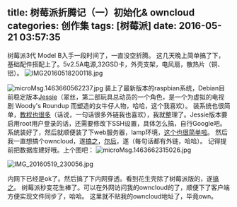 title: 树莓派折腾记（一）初始化&amp; owncloud
categories: 创作集
tags: [树莓派]
date: 2016-05-21 03:57:35
---
树莓派3代 Model B入手一段时间了，一直没空折腾。
这几天晚上简单搞了下，基础配件搭配上了。5v2.5A电源,32GSD卡，外壳支架，电风扇，散热片（铜、铝）。
![IMG20160518200118.jpg][1]

![microMsg.1463660562237.jpg][2]
装上了最新版本的raspbian系统，Debian目前稳定版本[Jessie][3]（翠丝，第二部玩具总动员的一个角色，是一个为虚拟的电视剧 Woody's Roundup 而塑造的女牛仔人物，哈哈，这个我喜欢）。
装系统也很简单，[教程][4][也很多][5]（话说，一句话很多外链我也喜欢），我就整理了。Jessie版本要启用root用户登录的话，还需要修改下SSH设置，具体怎么搞，自行Google吧。
系统装好了，然后就顺便装了下web服务器，lamp环境，[这个也很简单啦][6]。
然后我一直想搞个owncloud，遂[搞之][7]，[尔后][8]，遂（每句话都有外链，哈哈）。
记得提前把数据库建好哦。上个图吧：
![microMsg.1463662315026.jpg][9]

![IMG_20160519_230056.jpg][10]

内网下已经是ok了。然后搞了下内网穿透。看到花生壳除了树莓派版的，遂[搞之][11]。
树莓派秒变花生棒了。可以在外网访问我的owncloud的了，顺便下了客户端方便实现文件同步了，哈哈。
这里就不贴我的owncloud地址了，毕竟own。


  [1]: http://www.ghostsf.com/usr/uploads/2016/05/476349229.jpg
  [2]: http://www.ghostsf.com/usr/uploads/2016/05/4218097606.jpg
  [3]: http://www.debian.org/releases/jessie/
  [4]: http://blog.csdn.net/longerzone/article/details/36034619
  [5]: http://www.geekfan.net/4552/
  [6]: http://www.geekfan.net/3066/
  [7]: https://owncloud.org/install/#
  [8]: https://download.owncloud.com/download/community/setup-owncloud.php
  [9]: http://www.ghostsf.com/usr/uploads/2016/05/2984272294.jpg
  [10]: http://www.ghostsf.com/usr/uploads/2016/05/2091836027.jpg
  [11]: http://service.oray.com/question/2680.html
